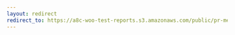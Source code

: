 ```yaml
---
layout: redirect
redirect_to: https://a8c-woo-test-reports.s3.amazonaws.com/public/pr-merge/40948/e2e/index.html
---
```

